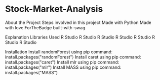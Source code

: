 # Stock-Market-Analysis
About the Project
Steps involved in this project
Made with Python Made with love ForTheBadge built-with-swag

Explanation
Libraries Used
R Studio R Studio R Studio R Studio R Studio R Studio R Studio

Installation
Install randomForest using pip command: install.packages("randomForest")
Install caret using pip command: install.packages("caret")
Install mlr using pip command: install.packages("mlr")
Install MASS using pip command: install.packages("MASS")
